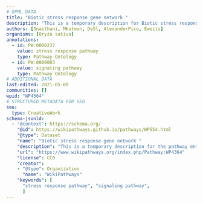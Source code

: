 ```yaml
---
# GPML DATA
title: "Biotic stress response gene network "
description: "This is a temporary description for Biotic stress response gene network "
authors: [Snaithani, Mkutmon, DeSl, AlexanderPico, Eweitz]
organisms: [Oryza sativa]
annotations:
  - id: PW:0000237
    value: stress response pathway
    type: Pathway Ontology
  - id: PW:0000003
    value: signaling pathway
    type: Pathway Ontology
# ADDITIONAL DATA
last-edited: 2021-05-09
communities: []
wpid: "WP4364"
# STRUCTURED METADATA FOR SEO
seo:
  type: CreativeWork
schema-jsonld:
  - "@context": https://schema.org/
    "@id": https://wikipathways.github.io/pathways/WP554.html
    "@type": Dataset
    "name": "Biotic stress response gene network "
    "description": "This is a temporary description for the pathway entitled: Biotic stress response gene network "
    "url": "https://www.wikipathways.org/index.php/Pathway:WP4364"
    "license": CC0
    "creator":
    - "@type": Organization
      "name": "WikiPathways"
    "keywords": [
      "stress response pathway", "signaling pathway",
      ]
---
```

